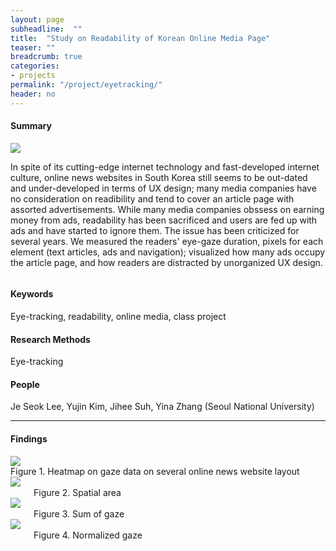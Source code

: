 ```yaml
---
layout: page
subheadline:  ""
title:  "Study on Readability of Korean Online Media Page"
teaser: ""
breadcrumb: true
categories:
- projects
permalink: "/project/eyetracking/"
header: no
---
```



<h4> Summary </h4>
<div class="row">
    <div class="medium-4 columns">
        <img src="http://heeryung.github.io/images/eye_gaze_data.png">
    </div>
    <div class="medium-8 columns">
<p> In spite of its cutting-edge internet technology and fast-developed internet culture, online news websites in South Korea still seems to be out-dated and under-developed in terms of UX design; many media companies have no consideration on readibility and tend to cover an article page with assorted advertisements. While many media companies obssess on earning money from ads, readability has been sacrificed and users are fed up with ads and have started to ignore them. The issue has been criticized for several years. We measured the readers' eye-gaze duration, pixels for each element (text articles, ads and navigation); visualized how many ads occupy the article page, and how readers are distracted by unorganized UX design.</p>
    </div>
</div>
    

<h4> Keywords </h4>
Eye-tracking, readability, online media, class project

<h4> Research Methods </h4>
Eye-tracking

<h4> People </h4>
Je Seok Lee, Yujin Kim, Jihee Suh, Yina Zhang (Seoul National University)


<hr>


<h4>Findings</h4>

<div id = "imageContainer">
    <img src="http://heeryung.github.io/images/eye_gaze_example.png">
    <br> Figure 1. Heatmap on gaze data on several online news website layout
</div>

<div class="row">
    <div class="medium-4 columns">
        <img src="http://heeryung.github.io/images/eye_spatial.png">
        <br> Figure 2. Spatial area
    </div>
    <div class="medium-4 columns">
        <img src="http://heeryung.github.io/images/eye_sumOfGaze.png">
        <br> Figure 3. Sum of gaze
    </div>
    <div class="medium-4 columns">
        <img src="http://heeryung.github.io/images/eye_normalizedGaze.png">
        <br> Figure 4. Normalized gaze
    </div>
</div>

